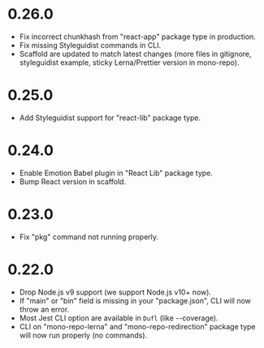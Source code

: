 # 0.26.0

- Fix incorrect chunkhash from "react-app" package type in production.
- Fix missing Styleguidist commands in CLI.
- Scaffold are updated to match latest changes (more files in gitignore, styleguidist example, sticky Lerna/Prettier version in mono-repo).

# 0.25.0

- Add Styleguidist support for "react-lib" package type.

# 0.24.0

- Enable Emotion Babel plugin in "React Lib" package type.
- Bump React version in scaffold.

# 0.23.0

- Fix "pkg" command not running properly.

# 0.22.0

- Drop Node.js v9 support (we support Node.js v10+ now).
- If "main" or "bin" field is missing in your "package.json", CLI will now throw an error.
- Most Jest CLI option are available in `Dufl` (like --coverage).
- CLI on "mono-repo-lerna" and "mono-repo-redirection" package type will now run properly (no commands).